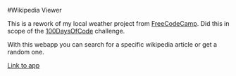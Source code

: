 #Wikipedia Viewer

This is a rework of my local weather project from [FreeCodeCamp](https://www.freecodecamp.com). Did this in scope of the [100DaysOfCode](https://github.com/yOoMarvin/100-days-of-code) challenge.

With this webapp you can search for a specific wikipedia article or get a random one.

[Link to app](https://yoomarvin-wikiviewer.herokuapp.com)
